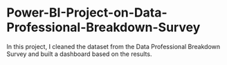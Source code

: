 # Power-BI-Project-on-Data-Professional-Breakdown-Survey
In this project, I cleaned the dataset from the Data Professional Breakdown Survey and built a dashboard based on the results.
